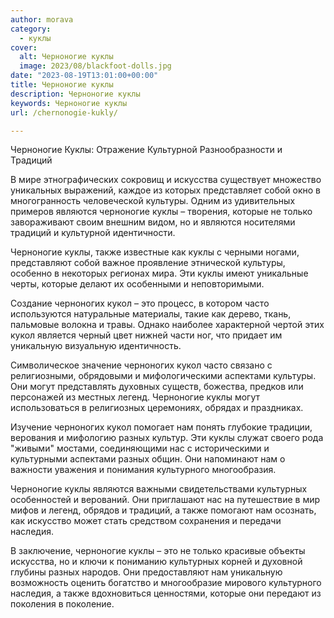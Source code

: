 ```yaml
---
author: morava
category:
  - куклы
cover:
  alt: Черноногие куклы
  image: 2023/08/blackfoot-dolls.jpg
date: "2023-08-19T13:01:00+00:00"
title: Черноногие куклы
description: Черноногие куклы
keywords: Черноногие куклы
url: /chernonogie-kukly/

---
```

Черноногие Куклы: Отражение Культурной Разнообразности и Традиций

В мире этнографических сокровищ и искусства существует множество уникальных выражений, каждое из которых представляет собой окно в многогранность человеческой культуры. Одним из удивительных примеров являются черноногие куклы – творения, которые не только завораживают своим внешним видом, но и являются носителями традиций и культурной идентичности.

Черноногие куклы, также известные как куклы с черными ногами, представляют собой важное проявление этнической культуры, особенно в некоторых регионах мира. Эти куклы имеют уникальные черты, которые делают их особенными и неповторимыми.

Создание черноногих кукол – это процесс, в котором часто используются натуральные материалы, такие как дерево, ткань, пальмовые волокна и травы. Однако наиболее характерной чертой этих кукол является черный цвет нижней части ног, что придает им уникальную визуальную идентичность.

Символическое значение черноногих кукол часто связано с религиозными, обрядовыми и мифологическими аспектами культуры. Они могут представлять духовных существ, божества, предков или персонажей из местных легенд. Черноногие куклы могут использоваться в религиозных церемониях, обрядах и праздниках.

Изучение черноногих кукол помогает нам понять глубокие традиции, верования и мифологию разных культур. Эти куклы служат своего рода "живыми" мостами, соединяющими нас с историческими и культурными аспектами разных общин. Они напоминают нам о важности уважения и понимания культурного многообразия.

Черноногие куклы являются важными свидетельствами культурных особенностей и верований. Они приглашают нас на путешествие в мир мифов и легенд, обрядов и традиций, а также помогают нам осознать, как искусство может стать средством сохранения и передачи наследия.

В заключение, черноногие куклы – это не только красивые объекты искусства, но и ключи к пониманию культурных корней и духовной глубины разных народов. Они предоставляют нам уникальную возможность оценить богатство и многообразие мирового культурного наследия, а также вдохновиться ценностями, которые они передают из поколения в поколение.
